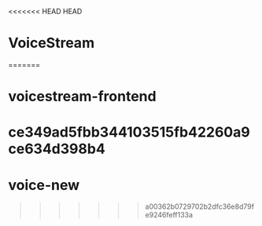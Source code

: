 <<<<<<< HEAD
 HEAD
# VoiceStream
=======
# voicestream-frontend
 ce349ad5fbb344103515fb42260a9ce634d398b4
=======
# voice-new
>>>>>>> a00362b0729702b2dfc36e8d79fe9246feff133a
